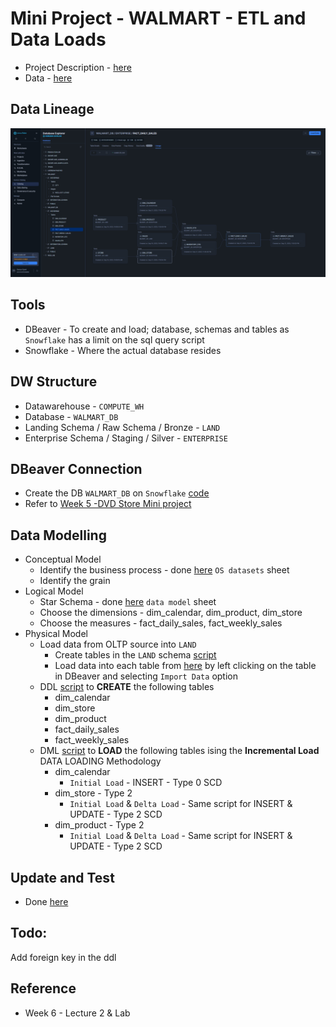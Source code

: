 # Mini Project - WALMART - ETL and Data Loads
* Project Description - [here](./project_description.pdf)
* Data - [here](./data/)

## Data Lineage
![Data Lineage](./docs/lineage_1.png)

## Tools
* DBeaver - To create and load; database, schemas and tables as `Snowflake` has a limit on the sql query script
* Snowflake - Where the actual database resides

## DW Structure
* Datawarehouse - `COMPUTE_WH`
* Database - `WALMART_DB`
* Landing Schema / Raw Schema / Bronze - `LAND`
* Enterprise Schema / Staging / Silver - `ENTERPRISE`


## DBeaver Connection 
* Create the DB `WALMART_DB` on `Snowflake` [code](./scripts/snowflake_setup_and_eda.sql)
* Refer to [Week 5 -DVD Store Mini project](../../week5/MiniProjectDvdStoreDimentionalModelling/README.md#step-0-create-oltp-database-on-snowflake-using-dbeaver)


## Data Modelling 
* Conceptual Model
    * Identify the business process - done [here](./docs/Data%20Model%20of%20Walmart.xlsx) `OS datasets` sheet
    * Identify the grain
* Logical Model
    * Star Schema - done [here](./docs/Data%20Model%20of%20Walmart.xlsx) `data model` sheet
    * Choose the dimensions - dim_calendar, dim_product, dim_store
    * Choose the measures - fact_daily_sales, fact_weekly_sales
* Physical Model
    * Load data from OLTP source into `LAND` 
        * Create tables in the `LAND` schema [script](./scripts/1_load_into_landing.sql)
        * Load data into each table from [here](./docs/) by left clicking on the table in DBeaver and selecting `Import Data` option
    * DDL [script](./scripts/2_ddl.sql) to **CREATE** the following tables
        * dim_calendar
        * dim_store
        * dim_product
        * fact_daily_sales
        * fact_weekly_sales
    * DML [script](./scripts/3_dml.sql) to **LOAD** the following tables ising the **Incremental Load** DATA LOADING Methodology
        * dim_calendar 
            * `Initial Load` - INSERT - Type 0 SCD
        * dim_store - Type 2
            * `Initial Load` & `Delta Load` - Same script for INSERT & UPDATE - Type 2 SCD
        * dim_product - Type 2
            * `Initial Load` & `Delta Load` - Same script for INSERT & UPDATE - Type 2 SCD

## Update and Test
* Done [here](./scripts/4_setup_and_eda_updates.sql)

## Todo:
Add foreign key in the ddl

## Reference
* Week 6 - Lecture 2 & Lab